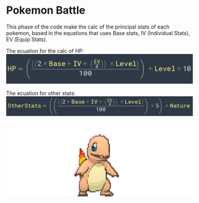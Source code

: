 
# Pokemon Battle


This phase of the code make the calc of the principal stats of each pokemon, based in the equations that uses Base stats, IV (Individual Stats), EV (Equip Stats).

The ecuation for the calc of HP:
![equation](img/HPcalc.png)

The ecuation for other stats:
![other stats](img/otherStatsCalc.png)

![Charmander](img/charmander.gif)
